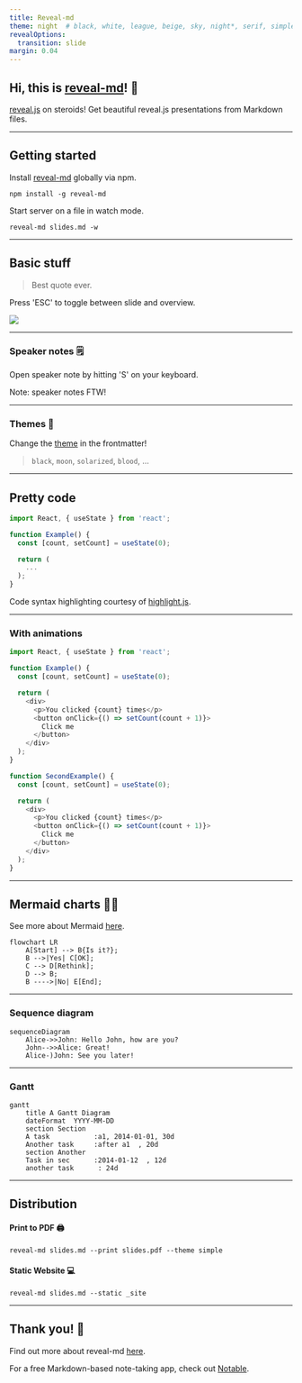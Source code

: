 ```yaml
---
title: Reveal-md
theme: night  # black, white, league, beige, sky, night*, serif, simple, solarized, blood, moon
revealOptions:
  transition: slide
margin: 0.04
---
```


## Hi, this is [reveal-md](https://github.com/webpro/reveal-md)! 👋

[reveal.js](https://revealjs.com/) on steroids! Get beautiful reveal.js presentations from Markdown files.

---

## Getting started

Install [reveal-md](https://github.com/webpro/reveal-md) globally via npm.

```shell
npm install -g reveal-md
```

Start server on a file in watch mode.

```shell
reveal-md slides.md -w
```

---

##  Basic stuff

> Best quote ever.

Press 'ESC' to toggle between slide and overview.

![](https://media.giphy.com/media/8wbpmeim0LmdW/giphy.gif) <!-- .element style="border: 0; background: None; box-shadow: None" width="100px" -->

----

### Speaker notes 🗒️

Open speaker note by hitting 'S' on your keyboard.

Note: speaker notes FTW!

----

### Themes 💅

Change the [theme](https://revealjs.com/themes/) in the frontmatter!

> `black`, `moon`, `solarized`, `blood`, ...

---

## Pretty code <!-- .element data-id="code-title" -->

```js []
import React, { useState } from 'react';

function Example() {
  const [count, setCount] = useState(0);

  return (
    ...
  );
}
```
<!-- .element data-id="code-animation" -->

Code syntax highlighting courtesy of [highlight.js](https://highlightjs.org/usage/).

<!-- .slide: data-auto-animate="1" -->

----

### With animations <!-- .element data-id="code-title" -->

```js [|4,8-11|17|22-24]
import React, { useState } from 'react';

function Example() {
  const [count, setCount] = useState(0);

  return (
    <div>
      <p>You clicked {count} times</p>
      <button onClick={() => setCount(count + 1)}>
        Click me
      </button>
    </div>
  );
}

function SecondExample() {
  const [count, setCount] = useState(0);

  return (
    <div>
      <p>You clicked {count} times</p>
      <button onClick={() => setCount(count + 1)}>
        Click me
      </button>
    </div>
  );
}
```
<!-- .element data-id="code-animation" -->

<!-- .slide: data-auto-animate="1" -->

---
## Mermaid charts 🧜‍♀️

See more about Mermaid [here](https://mermaid-js.github.io/mermaid/#/).

```mermaid
flowchart LR
    A[Start] --> B{Is it?};
    B -->|Yes| C[OK];
    C --> D[Rethink];
    D --> B;
    B ---->|No| E[End];
```


----

### Sequence diagram

```mermaid
sequenceDiagram
    Alice->>John: Hello John, how are you?
    John-->>Alice: Great!
    Alice-)John: See you later!
```

----

### Gantt

```mermaid
gantt
    title A Gantt Diagram
    dateFormat  YYYY-MM-DD
    section Section
    A task           :a1, 2014-01-01, 30d
    Another task     :after a1  , 20d
    section Another
    Task in sec      :2014-01-12  , 12d
    another task      : 24d
```
<!-- .element style="font-size: 16px;" -->

---

## Distribution
#### Print to PDF 🖨️

```shell
reveal-md slides.md --print slides.pdf --theme simple
```

#### Static Website 💻

```shell
reveal-md slides.md --static _site
```

---
## Thank you! 🎉

Find out more about reveal-md [here](https://github.com/webpro/reveal-md).

For a free Markdown-based note-taking app, check out [Notable](https://notable.app/).